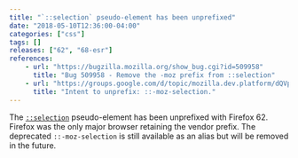 ```yaml
---
title: "`::selection` pseudo-element has been unprefixed"
date: "2018-05-10T12:36:00-04:00"
categories: ["css"]
tags: []
releases: ["62", "68-esr"]
references:
    - url: "https://bugzilla.mozilla.org/show_bug.cgi?id=509958"
      title: "Bug 509958 - Remove the -moz prefix from ::selection"
    - url: "https://groups.google.com/d/topic/mozilla.dev.platform/dQVpQYjn3-M/discussion"
      title: "Intent to unprefix: ::-moz-selection."
---
```

The [`::selection`](https://developer.mozilla.org/docs/Web/CSS/::selection) pseudo-element has been unprefixed with Firefox 62. Firefox was the only major browser retaining the vendor prefix. The deprecated `::-moz-selection` is still available as an alias but will be removed in the future.
